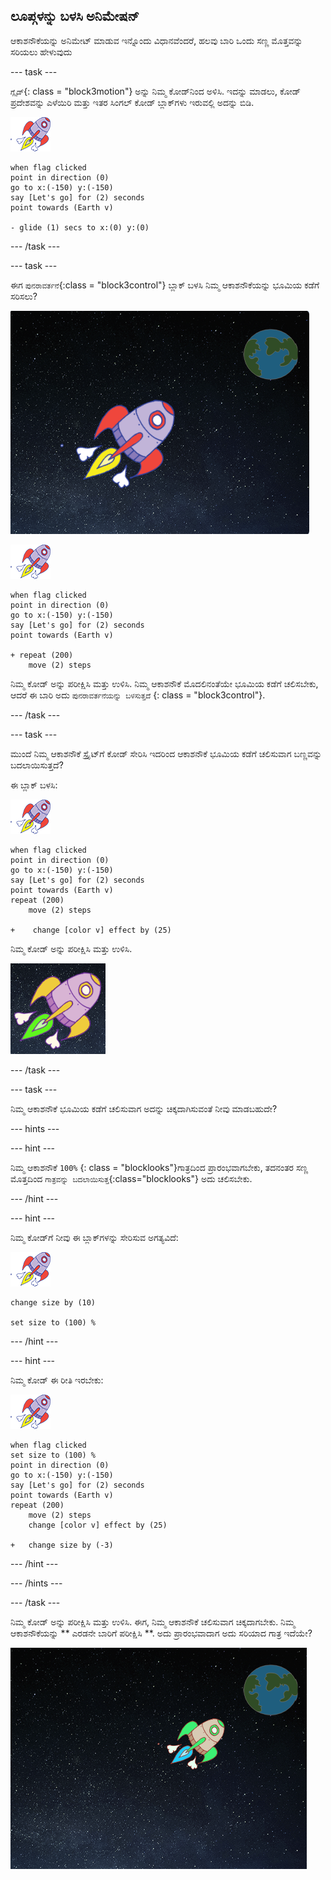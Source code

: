 ## ಲೂಪ್ಗಳನ್ನು ಬಳಸಿ ಅನಿಮೇಷನ್

ಆಕಾಶನೌಕೆಯನ್ನು ಅನಿಮೇಟ್ ಮಾಡುವ ಇನ್ನೊಂದು ವಿಧಾನವೆಂದರೆ, ಹಲವು ಬಾರಿ ಒಂದು ಸಣ್ಣ ಮೊತ್ತವನ್ನು ಸರಿಯಲು ಹೇಳುವುದು

\--- task \---

` ಗ್ಲೈಡ್ `{: class = "block3motion"} ಅನ್ನು ನಿಮ್ಮ ಕೋಡ್‌ನಿಂದ ಅಳಿಸಿ. ಇದನ್ನು ಮಾಡಲು, ಕೋಡ್ ಪ್ರದೇಶವನ್ನು ಎಳೆಯಿರಿ ಮತ್ತು ಇತರ ಸಿಂಗಲ್ ಕೋಡ್ ಬ್ಲಾಕ್‌ಗಳು ಇರುವಲ್ಲಿ ಅದನ್ನು ಬಿಡಿ.

![ಆಕಾಶನೌಕೆ ಸ್ಪ್ರೈಟ್](images/sprite-spaceship.png)

```blocks3
when flag clicked
point in direction (0)
go to x:(-150) y:(-150)
say [Let's go] for (2) seconds
point towards (Earth v)

- glide (1) secs to x:(0) y:(0)
```

\--- /task \---

\--- task \---

ಈಗ ` ಪುನರಾವರ್ತನೆ `{:class = "block3control"} ಬ್ಲಾಕ್ ಬಳಸಿ ನಿಮ್ಮ ಆಕಾಶನೌಕೆಯನ್ನು ಭೂಮಿಯ ಕಡೆಗೆ ಸರಿಸಲು?

![ಆಕಾಶನೌಕೆ ಅನಿಮೇಷನ್ ಪರೀಕ್ಷೀಸುವುದು](images/space-animate-stage.png)

![ಆಕಾಶನೌಕೆ ಸ್ಪ್ರೈಟ್](images/sprite-spaceship.png)

```blocks3
when flag clicked
point in direction (0)
go to x:(-150) y:(-150)
say [Let's go] for (2) seconds
point towards (Earth v)

+ repeat (200)
    move (2) steps
```

ನಿಮ್ಮ ಕೋಡ್ ಅನ್ನು ಪರೀಕ್ಷಿಸಿ ಮತ್ತು ಉಳಿಸಿ. ನಿಮ್ಮ ಆಕಾಶನೌಕೆ ಮೊದಲಿನಂತೆಯೇ ಭೂಮಿಯ ಕಡೆಗೆ ಚಲಿಸಬೇಕು, ಆದರೆ ಈ ಬಾರಿ ಅದು ` ಪುನರಾವರ್ತನೆಯನ್ನು ಬಳಸುತ್ತದೆ ` {: class = "block3control"}.

\--- /task \---

\--- task \---

ಮುಂದೆ ನಿಮ್ಮ ಆಕಾಶನೌಕೆ ಸ್ಪ್ರೈಟ್‌ಗೆ ಕೋಡ್ ಸೇರಿಸಿ ಇದರಿಂದ ಆಕಾಶನೌಕೆ ಭೂಮಿಯ ಕಡೆಗೆ ಚಲಿಸುವಾಗ ಬಣ್ಣವನ್ನು ಬದಲಾಯಿಸುತ್ತದೆ?

ಈ ಬ್ಲಾಕ್ ಬಳಸಿ:

![ಆಕಾಶನೌಕೆ ಸ್ಪ್ರೈಟ್](images/sprite-spaceship.png)

```blocks3
when flag clicked
point in direction (0)
go to x:(-150) y:(-150)
say [Let's go] for (2) seconds
point towards (Earth v)
repeat (200)
    move (2) steps

+    change [color v] effect by (25)
```

ನಿಮ್ಮ ಕೋಡ್ ಅನ್ನು ಪರೀಕ್ಷಿಸಿ ಮತ್ತು ಉಳಿಸಿ.

![ಬಣ್ಣ ಬದಲಾಯಿಸುವ ಆಕಾಶನೌಕೆ ಪರೀಕ್ಷಿಸಲಾಗುತ್ತಿದೆ](images/space-colour-test.png)

\--- /task \---

\--- task \---

ನಿಮ್ಮ ಆಕಾಶನೌಕೆ ಭೂಮಿಯ ಕಡೆಗೆ ಚಲಿಸುವಾಗ ಅದನ್ನು ಚಿಕ್ಕದಾಗಿಸುವಂತೆ ನೀವು ಮಾಡಬಹುದೇ?

\--- hints \---

\--- hint \---

ನಿಮ್ಮ ಆಕಾಶನೌಕೆ ` 100% ` {: class = "blocklooks"}ಗಾತ್ರದಿಂದ ಪ್ರಾರಂಭವಾಗಬೇಕು, ತದನಂತರ ಸಣ್ಣ ಮೊತ್ತದಿಂದ ` ಗಾತ್ರವನ್ನು ಬದಲಾಯಿಸುತ್ತ `{:class="blocklooks"} ಅದು ಚಲಿಸಬೇಕು.

\--- /hint \---

\--- hint \---

ನಿಮ್ಮ ಕೋಡ್‌ಗೆ ನೀವು ಈ ಬ್ಲಾಕ್‌ಗಳನ್ನು ಸೇರಿಸುವ ಅಗತ್ಯವಿದೆ:

![ಆಕಾಶನೌಕೆ ಸ್ಪ್ರೈಟ್](images/sprite-spaceship.png)

```blocks3
change size by (10)

set size to (100) %
```

\--- /hint \---

\--- hint \---

ನಿಮ್ಮ ಕೋಡ್ ಈ ರೀತಿ ಇರಬೇಕು:

![ಆಕಾಶನೌಕೆ ಸ್ಪ್ರೈಟ್](images/sprite-spaceship.png)

```blocks3
when flag clicked
set size to (100) %
point in direction (0)
go to x:(-150) y:(-150)
say [Let's go] for (2) seconds
point towards (Earth v)
repeat (200)
    move (2) steps
    change [color v] effect by (25)

+   change size by (-3)
```

\--- /hint \---

\--- /hints \---

\--- /task \---

ನಿಮ್ಮ ಕೋಡ್ ಅನ್ನು ಪರೀಕ್ಷಿಸಿ ಮತ್ತು ಉಳಿಸಿ. ಈಗ, ನಿಮ್ಮ ಆಕಾಶನೌಕೆ ಚಲಿಸುವಾಗ ಚಿಕ್ಕದಾಗಬೇಕು. ನಿಮ್ಮ ಆಕಾಶನೌಕೆಯನ್ನು ** ಎರಡನೇ ಬಾರಿಗೆ ಪರೀಕ್ಷಿಸಿ **. ಅದು ಪ್ರಾರಂಭವಾದಾಗ ಅದು ಸರಿಯಾದ ಗಾತ್ರ ಇದೆಯೇ?

![ಕುಗ್ಗುತ್ತಿರುವ ಆಕಾಶನೌಕೆಯನ್ನು ಪರೀಕ್ಷೀಸುವುದು](images/space-size-test.png)
